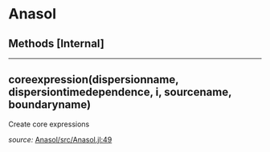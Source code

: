 # Anasol


## Methods [Internal]

---

<a id="method__coreexpression.1" class="lexicon_definition"></a>
## coreexpression(dispersionname,  dispersiontimedependence,  i,  sourcename,  boundaryname)
Create core expressions

*source:*
[Anasol/src/Anasol.jl:49](https://github.com/madsjulia/Anasol.jl/tree/235a1e7eb5dea1d9f5fb1e74febc3adabd9c6253/src/Anasol.jl#L49)

